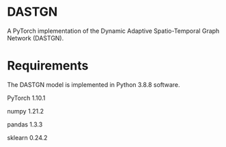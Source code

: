 # DASTGN
A PyTorch implementation of the Dynamic Adaptive Spatio-Temporal Graph Network (DASTGN).

# Requirements
The DASTGN model is implemented in Python 3.8.8 software.

PyTorch          1.10.1

numpy            1.21.2

pandas           1.3.3

sklearn          0.24.2


